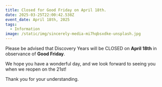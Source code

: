 ```yaml
---
title: Closed for Good Friday on April 18th.
date: 2025-03-25T22:00:42.538Z
event_date: April 18th, 2025
tags:
  - Information
image: /static/img/sincerely-media-mi7hqbsxdke-unsplash.jpg
---
```


Please be advised that Discovery Years will be CLOSED on **April 18th** in observance of **Good Friday**.

We hope you have a wonderful day, and we look forward to seeing you when we reopen on the 21st!

Thank you for your understanding.